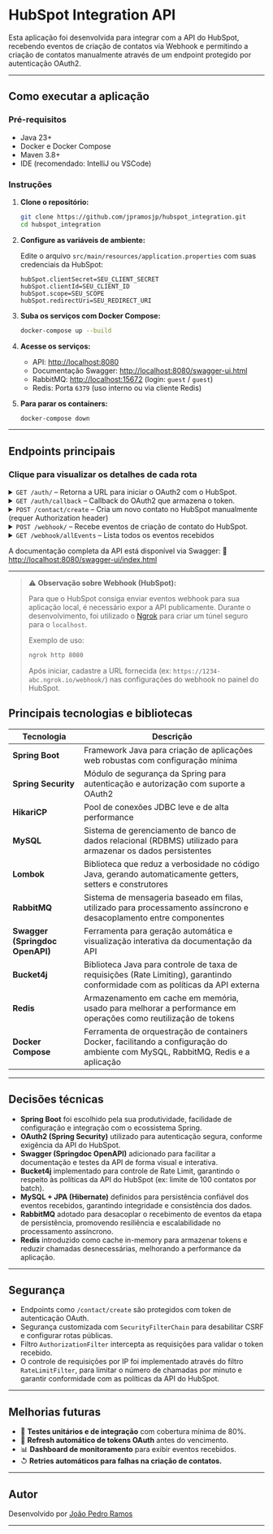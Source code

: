 # HubSpot Integration API

Esta aplicação foi desenvolvida para integrar com a API do HubSpot, recebendo eventos de criação de contatos via Webhook e permitindo a criação de contatos manualmente através de um endpoint protegido por autenticação OAuth2.

---

## Como executar a aplicação

### Pré-requisitos

- Java 23+
- Docker e Docker Compose
- Maven 3.8+
- IDE (recomendado: IntelliJ ou VSCode)

### Instruções

1. **Clone o repositório:**
   ```bash
   git clone https://github.com/jpramosjp/hubspot_integration.git
   cd hubspot_integration
   ```

2. **Configure as variáveis de ambiente:**

   Edite o arquivo `src/main/resources/application.properties` com suas credenciais da HubSpot:

   ```properties
   hubSpot.clientSecret=SEU_CLIENT_SECRET
   hubSpot.clientId=SEU_CLIENT_ID
   hubSpot.scope=SEU_SCOPE
   hubSpot.redirectUri=SEU_REDIRECT_URI
   ```

3. **Suba os serviços com Docker Compose:**
   ```bash
   docker-compose up --build
   ```

4. **Acesse os serviços:**

   - API: [http://localhost:8080](http://localhost:8080)
   - Documentação Swagger: [http://localhost:8080/swagger-ui.html](http://localhost:8080/swagger-ui.html)
   - RabbitMQ: [http://localhost:15672](http://localhost:15672) (login: `guest` / `guest`)
   - Redis: Porta `6379` (uso interno ou via cliente Redis)

5. **Para parar os containers:**
   ```bash
   docker-compose down
   ```
---

## Endpoints principais

### Clique para visualizar os detalhes de cada rota
<details>
  <summary><code>GET /auth/</code> – Retorna a URL para iniciar o OAuth2 com o HubSpot.</summary>

  **Descrição:**  
   Esse endpoint gera a URL de autenticação para iniciar o processo de conexão com o HubSpot via OAuth2.

  **Funcionamento:**  
   Quando acionado, ele constrói dinamicamente a URL de autorização utilizando as variáveis definidas no arquivo de propriedades, como `client_id`, `redirect_uri` e `scopes`, retornando a URL completa para o usuário iniciar o fluxo de autenticação.

</details>
<details>
  <summary><code>GET /auth/callback</code> – Callback do OAuth2 que armazena o token.</summary>

  **Descrição:**  
   Esse endpoint é o callback chamado após a autenticação do usuário via URL gerada na rota `/auth/`.

  **Funcionamento:**  
   Quando acionado, ele envia uma requisição para a API do HubSpot utilizando o `code` recebido como parâmetro, a fim de obter o token de acesso.  
   Em seguida, o token é armazenado no Redis para uso posterior na validação da rota protegida `/contact/create`.  
   Por fim, o token também é retornado ao usuário para que possa ser utilizado em chamadas autenticadas.

</details>

<details>
  <summary><code>POST /contact/create</code> – Cria um novo contato no HubSpot manualmente (requer Authorization header)</summary>

  **Descrição:**  
   Esse endpoint permite a criação manual de um contato no HubSpot por meio de uma requisição autenticada.

  **Funcionamento:**  
   Ao ser acionado, a requisição passa por um filtro que valida o token enviado no header `Authorization`, verificando se ele é válido e se ainda não expirou.  
   Em caso de validação bem-sucedida, os dados do contato são enviados para a API do HubSpot para efetuar a criação.  
   Esta rota possui um **rate limit de 100 requisições por minuto**, seguindo as limitações impostas pela própria API do HubSpot.

 **Exemplo de corpo da requisição:**
   ``` json 
      {
      "properties": {
         "email": "example@hubspot.com",
         "firstname": "Jane",
         "lastname": "Doe",
         "phone": "(555) 555-5555",
         "company": "HubSpot",
         "website": "hubspot.com",
         "lifecyclestage": "marketingqualifiedlead"
      }
   }
```
</details>


<details>
  <summary><code>POST /webhook/</code> – Recebe eventos de criação de contato do HubSpot.</summary>

  **Descrição:**  
   Esse endpoint é chamado pelo HubSpot quando um novo contato é criado.

  **Funcionamento:**  
   Após ser acionada, essa rota envia os dados para a fila `contact.queue`, garantindo que o processamento ocorra de forma assíncrona e sem impactar a resposta ao usuário.  
   A fila `contact.queue` realiza até **3 tentativas** de salvar as informações recebidas do HubSpot na tabela `create_contact_event`, garantindo a persistência dos dados no banco mesmo em caso de falhas temporárias.

</details>

<details>
  <summary><code>GET /webhook/allEvents</code> – Lista todos os eventos recebidos</summary>

  **Descrição:**  
   Esse endpoint retorna todos os eventos armazenados que foram capturados via webhook de criação de contato.

  **Funcionamento:**  
   Ao ser acionado, essa rota realiza uma consulta na tabela `event_contact_creation`, responsável por armazenar os dados recebidos do HubSpot.  
   Os eventos são então retornados ao usuário, permitindo auditoria, visualização ou processamento adicional.

</details>



A documentação completa da API está disponível via Swagger:
📄 [http://localhost:8080/swagger-ui/index.html](http://localhost:8080/swagger-ui/index.html)

---

> ⚠️ **Observação sobre Webhook (HubSpot):**
>
> Para que o HubSpot consiga enviar eventos webhook para sua aplicação local, é necessário expor a API publicamente. Durante o desenvolvimento, foi utilizado o [Ngrok](https://ngrok.com/) para criar um túnel seguro para o `localhost`.
>
> Exemplo de uso:
> ```bash
> ngrok http 8080
> ```
> Após iniciar, cadastre a URL fornecida (ex: `https://1234-abc.ngrok.io/webhook/`) nas configurações do webhook no painel do HubSpot.

## Principais tecnologias e bibliotecas

| Tecnologia                     | Descrição                                                                                          |
|-------------------------------|----------------------------------------------------------------------------------------------------|
| **Spring Boot**               | Framework Java para criação de aplicações web robustas com configuração mínima                     |
| **Spring Security**           | Módulo de segurança da Spring para autenticação e autorização com suporte a OAuth2                |
| **HikariCP**                  | Pool de conexões JDBC leve e de alta performance                                                   |
| **MySQL**                     | Sistema de gerenciamento de banco de dados relacional (RDBMS) utilizado para armazenar os dados persistentes |
| **Lombok**                    | Biblioteca que reduz a verbosidade no código Java, gerando automaticamente getters, setters e construtores |
| **RabbitMQ**                  | Sistema de mensageria baseado em filas, utilizado para processamento assíncrono e desacoplamento entre componentes |
| **Swagger (Springdoc OpenAPI)** | Ferramenta para geração automática e visualização interativa da documentação da API               |
| **Bucket4j**                  | Biblioteca Java para controle de taxa de requisições (Rate Limiting), garantindo conformidade com as políticas da API externa |
| **Redis**                     | Armazenamento em cache em memória, usado para melhorar a performance em operações como reutilização de tokens |
| **Docker Compose**            | Ferramenta de orquestração de containers Docker, facilitando a configuração do ambiente com MySQL, RabbitMQ, Redis e a aplicação |


---

## Decisões técnicas

- **Spring Boot** foi escolhido pela sua produtividade, facilidade de configuração e integração com o ecossistema Spring.
- **OAuth2 (Spring Security)** utilizado para autenticação segura, conforme exigência da API do HubSpot.
- **Swagger (Springdoc OpenAPI)** adicionado para facilitar a documentação e testes da API de forma visual e interativa.
- **Bucket4j** implementado para controle de Rate Limit, garantindo o respeito às políticas da API do HubSpot (ex: limite de 100 contatos por batch).
- **MySQL + JPA (Hibernate)** definidos para persistência confiável dos eventos recebidos, garantindo integridade e consistência dos dados.
- **RabbitMQ** adotado para desacoplar o recebimento de eventos da etapa de persistência, promovendo resiliência e escalabilidade no processamento assíncrono.
- **Redis** introduzido como cache in-memory para armazenar tokens e reduzir chamadas desnecessárias, melhorando a performance da aplicação.


---

## Segurança

- Endpoints como `/contact/create` são protegidos com token de autenticação OAuth.
- Segurança customizada com `SecurityFilterChain` para desabilitar CSRF e configurar rotas públicas.
- Filtro `AuthorizationFilter` intercepta as requisições para validar o token recebido.
- O controle de requisições por IP foi implementado através do filtro `RateLimitFilter`, para limitar o número de chamadas por minuto e garantir conformidade com as políticas da API do HubSpot.

---

## Melhorias futuras

- 🥪 **Testes unitários e de integração** com cobertura mínima de 80%.
- 🔐 **Refresh automático de tokens OAuth** antes do vencimento.
- 📊 **Dashboard de monitoramento** para exibir eventos recebidos.
- ↺ **Retries automáticos para falhas na criação de contatos.**

---

## Autor

Desenvolvido por [João Pedro Ramos](https://github.com/jpramosjp)

---


